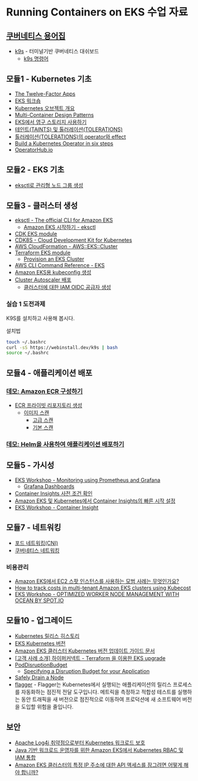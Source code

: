# Running Containers on EKS 수업 자료

## [쿠버네티스 용어집](https://kubernetes.io/ko/docs/reference/glossary/)

- [k9s](https://github.com/derailed/k9s) - 터미널기반 쿠버네티스 대쉬보드
  - [k9s 명령어](https://k9scli.io/topics/commands/)

## 모듈1 - Kubernetes 기초
- [The Twelve-Factor Apps](https://12factor.net/ko/)
- [EKS 워크숍](https://www.eksworkshop.com/)
- [Kubernetes 오브젝트 개요](https://shipit.dev/posts/kubernetes-overview-diagrams.html)
- [Multi-Container Design Patterns](https://kubernetes.io/blog/2015/06/the-distributed-system-toolkit-patterns/)
- [EKS에서 영구 스토리지 사용하기](https://aws.amazon.com/ko/premiumsupport/knowledge-center/eks-persistent-storage/)
- [테인트(TAINTS) 및 톨러레이션(TOLERATIONS)](https://access.redhat.com/documentation/ko-kr/openshift_container_platform/4.6/html/post-installation_configuration/post-install-taints-tolerations)
- [톨러레이션(TOLERATIONS)의 operator와 effect](https://wrapitup.tistory.com/2) 
- [Build a Kubernetes Operator in six steps](https://developers.redhat.com/articles/2021/09/07/build-kubernetes-operator-six-steps)
- [OperatorHub.io](https://operatorhub.io/)

## 모듈2 - EKS 기초
- [eksctl로 관리형 노드 그룹 생성](https://docs.aws.amazon.com/ko_kr/eks/latest/userguide/create-managed-node-group.html)

## 모듈3 - 클러스터 생성
- [eksctl - The official CLI for Amazon EKS](https://eksctl.io/)
  - [Amazon EKS 시작하기 - eksctl](https://docs.aws.amazon.com/ko_kr/eks/latest/userguide/getting-started-eksctl.html)
- [CDK EKS module](https://docs.aws.amazon.com/cdk/api/v1/docs/aws-eks-readme.html)
- [CDK8S - Cloud Development Kit for Kubernetes](https://cdk8s.io/)
- [AWS CloudFormation - AWS::EKS::Cluster](https://docs.aws.amazon.com/ko_kr/AWSCloudFormation/latest/UserGuide/aws-resource-eks-cluster.html)
- [Terraform EKS module](https://registry.terraform.io/modules/terraform-aws-modules/eks/aws/latest)
  - [Provision an EKS Cluster](https://learn.hashicorp.com/tutorials/terraform/eks)
- [AWS CLI Command Reference - EKS](https://docs.aws.amazon.com/cli/latest/reference/eks/index.html)
- [Amazon EKS용 kubeconfig 생성](https://docs.aws.amazon.com/ko_kr/eks/latest/userguide/create-kubeconfig.html)
- [Cluster Autoscaler 배포](https://docs.aws.amazon.com/ko_kr/eks/latest/userguide/autoscaling.html)
  - [클러스터에 대한 IAM OIDC 공급자 생성](https://docs.aws.amazon.com/ko_kr/eks/latest/userguide/enable-iam-roles-for-service-accounts.html)  

### 실습 1 도전과제
 K9S를 설치하고 사용해 봅시다.
 
 설치법
 ```bash
 touch ~/.bashrc
 curl -sS https://webinstall.dev/k9s | bash
 source ~/.bashrc
 ```

## 모듈4 - 애플리케이션 배포

### [데모: Amazon ECR 구성하기](https://docs.aws.amazon.com/ko_kr/AmazonECR/latest/userguide/repository-create.html)
- [ECR 프라이빗 리포지토리 생성](https://docs.aws.amazon.com/ko_kr/AmazonECR/latest/userguide/repository-create.html)
  - [이미지 스캔](https://docs.aws.amazon.com/ko_kr/AmazonECR/latest/userguide/image-scanning.html)
    - [고급 스캔](https://docs.aws.amazon.com/ko_kr/AmazonECR/latest/userguide/image-scanning-enhanced.html)
    - [기본 스캔](https://docs.aws.amazon.com/ko_kr/AmazonECR/latest/userguide/image-scanning-basic.html)
### [데모: Helm을 사용하여 애플리케이션 배포하기](https://www.eksworkshop.com/beginner/060_helm/helm_nginx/installnginx/)

## 모듈5 - 가시성
- [EKS Workshop - Monitoring using Prometheus and Grafana](https://www.eksworkshop.com/intermediate/240_monitoring/)
  - [Grafana Dashboards](https://grafana.com/grafana/dashboards/)
- [Container Insights 사전 조건 확인](https://docs.aws.amazon.com/AmazonCloudWatch/latest/monitoring/Container-Insights-prerequisites.html)
- [Amazon EKS 및 Kubernetes에서 Container Insights의 빠른 시작 설정](https://docs.aws.amazon.com/ko_kr/AmazonCloudWatch/latest/monitoring/Container-Insights-setup-EKS-quickstart.html)
- [EKS Workshop - Container Insight](https://www.eksworkshop.com/intermediate/250_cloudwatch_container_insights/)

## 모듈7 - 네트워킹
- [포드 네트워킹(CNI)](https://docs.aws.amazon.com/ko_kr/eks/latest/userguide/pod-networking.html)
- [쿠버네티스 네트워킹](https://kubernetes.io/ko/docs/concepts/services-networking/)

### 비용관리
- [Amazon EKS에서 EC2 스팟 인스턴스를 사용하는 모범 사례는 무엇인가요?](https://aws.amazon.com/ko/premiumsupport/knowledge-center/eks-spot-instance-best-practices/)
- [How to track costs in multi-tenant Amazon EKS clusters using Kubecost](https://aws.amazon.com/ko/blogs/containers/how-to-track-costs-in-multi-tenant-amazon-eks-clusters-using-kubecost/)
- [EKS Workshop - OPTIMIZED WORKER NODE MANAGEMENT WITH OCEAN BY SPOT.IO](https://www.eksworkshop.com/beginner/190_ocean/)

## 모듈10 - 업그레이드
- [Kubernetes 릴리스 히스토리](https://kubernetes.io/ko/releases/)
- [EKS Kubernetes 버전](https://docs.aws.amazon.com/ko_kr/eks/latest/userguide/kubernetes-versions.html)
- [Amazon EKS 클러스터 Kubernetes 버전 업데이트 가이드 문서](https://docs.aws.amazon.com/ko_kr/eks/latest/userguide/update-cluster.html)
- [[고객 사례 소개] 하이퍼커넥트 - Terraform 을 이용한 EKS upgrade](https://wonderwal1.notion.site/EKS-Cluster-Upgrade-with-terraform-dfe2281e6e97446cb4c45f7cad2e5a42)
- [PodDisruptionBudget](https://kubernetes.io/docs/concepts/workloads/pods/disruptions/#pod-disruption-budgets)
  - [Specifying a Disruption Budget for your Application](https://kubernetes.io/docs/tasks/run-application/configure-pdb/)
- [Safely Drain a Node](https://kubernetes.io/docs/tasks/administer-cluster/safely-drain-node/)
- [flagger](https://github.com/fluxcd/flagger) - Flagger는 Kubernetes에서 실행되는 애플리케이션의 릴리스 프로세스를 자동화하는 점진적 전달 도구입니다. 메트릭을 측정하고 적합성 테스트를 실행하는 동안 트래픽을 새 버전으로 점진적으로 이동하여 프로덕션에 새 소프트웨어 버전을 도입할 위험을 줄입니다.

## 보안
- [Apache Log4j 취약점으로부터 Kubernetes 워크로드 보호](https://aws.amazon.com/ko/blogs/containers/protect-kubernetes-workloads-from-apache-log4j-vulnerabilities/)
- [Java 기반 워크로드 운영자를 위한 Amazon EKS에서 Kubernetes RBAC 및 IAM 통합](https://aws.amazon.com/ko/blogs/containers/kubernetes-rbac-and-iam-integration-in-amazon-eks-using-a-java-based-kubernetes-operator/)
- [Amazon EKS 클러스터의 특정 IP 주소에 대한 API 액세스를 잠그려면 어떻게 해야 합니까?](https://aws.amazon.com/ko/premiumsupport/knowledge-center/eks-lock-api-access-IP-addresses/)
